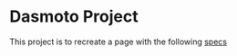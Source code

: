 # Dasmoto Project

This project is to recreate a page with the following [specs](https://content.codecademy.com/courses/freelance-1/unit-2/dasmotos-arts_redline.jpg)
